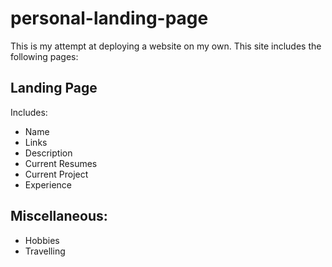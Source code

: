 # personal-landing-page
This is my attempt at deploying a website on my own.
This site includes the following pages:
## Landing Page
Includes:
* Name
* Links
* Description
* Current Resumes
* Current Project
* Experience

## Miscellaneous:
* Hobbies
* Travelling
